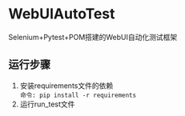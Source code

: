 # WebUIAutoTest
Selenium+Pytest+POM搭建的WebUI自动化测试框架

## 运行步骤
1. 安装requirements文件的依赖<br>
```命令: pip install -r requirements```
2. 运行run_test文件
